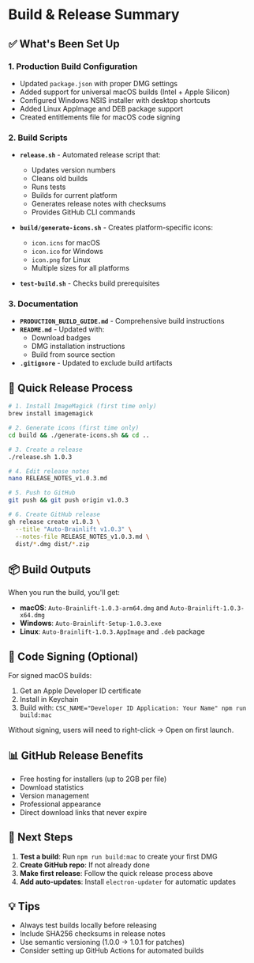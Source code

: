 # Build & Release Summary

## ✅ What's Been Set Up

### 1. **Production Build Configuration**
- Updated `package.json` with proper DMG settings
- Added support for universal macOS builds (Intel + Apple Silicon)
- Configured Windows NSIS installer with desktop shortcuts
- Added Linux AppImage and DEB package support
- Created entitlements file for macOS code signing

### 2. **Build Scripts**
- **`release.sh`** - Automated release script that:
  - Updates version numbers
  - Cleans old builds
  - Runs tests
  - Builds for current platform
  - Generates release notes with checksums
  - Provides GitHub CLI commands
  
- **`build/generate-icons.sh`** - Creates platform-specific icons:
  - `icon.icns` for macOS
  - `icon.ico` for Windows
  - `icon.png` for Linux
  - Multiple sizes for all platforms

- **`test-build.sh`** - Checks build prerequisites

### 3. **Documentation**
- **`PRODUCTION_BUILD_GUIDE.md`** - Comprehensive build instructions
- **`README.md`** - Updated with:
  - Download badges
  - DMG installation instructions
  - Build from source section
- **`.gitignore`** - Updated to exclude build artifacts

## 🚀 Quick Release Process

```bash
# 1. Install ImageMagick (first time only)
brew install imagemagick

# 2. Generate icons (first time only)
cd build && ./generate-icons.sh && cd ..

# 3. Create a release
./release.sh 1.0.3

# 4. Edit release notes
nano RELEASE_NOTES_v1.0.3.md

# 5. Push to GitHub
git push && git push origin v1.0.3

# 6. Create GitHub release
gh release create v1.0.3 \
  --title "Auto-Brainlift v1.0.3" \
  --notes-file RELEASE_NOTES_v1.0.3.md \
  dist/*.dmg dist/*.zip
```

## 📦 Build Outputs

When you run the build, you'll get:
- **macOS**: `Auto-Brainlift-1.0.3-arm64.dmg` and `Auto-Brainlift-1.0.3-x64.dmg`
- **Windows**: `Auto-Brainlift-Setup-1.0.3.exe`
- **Linux**: `Auto-Brainlift-1.0.3.AppImage` and `.deb` package

## 🔐 Code Signing (Optional)

For signed macOS builds:
1. Get an Apple Developer ID certificate
2. Install in Keychain
3. Build with: `CSC_NAME="Developer ID Application: Your Name" npm run build:mac`

Without signing, users will need to right-click → Open on first launch.

## 📊 GitHub Release Benefits

- Free hosting for installers (up to 2GB per file)
- Download statistics
- Version management
- Professional appearance
- Direct download links that never expire

## 🎯 Next Steps

1. **Test a build**: Run `npm run build:mac` to create your first DMG
2. **Create GitHub repo**: If not already done
3. **Make first release**: Follow the quick release process above
4. **Add auto-updates**: Install `electron-updater` for automatic updates

## 💡 Tips

- Always test builds locally before releasing
- Include SHA256 checksums in release notes
- Use semantic versioning (1.0.0 → 1.0.1 for patches)
- Consider setting up GitHub Actions for automated builds 